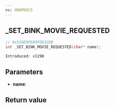 ```yaml
---
ns: GRAPHICS
---
```

## _SET_BINK_MOVIE_REQUESTED

```c
// 0x338D9F609FD632DB
int _SET_BINK_MOVIE_REQUESTED(char* name);
```

```
Introduced: v1290
```

## Parameters
* **name**:

## Return value
